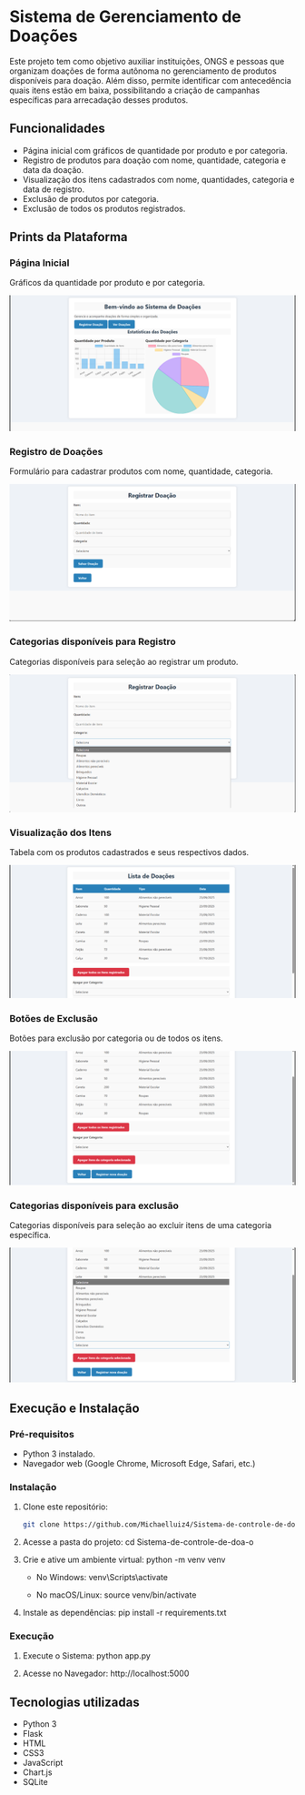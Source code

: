 # Sistema de Gerenciamento de Doações

Este projeto tem como objetivo auxiliar instituições, ONGS e pessoas que
organizam doações de forma autônoma no gerenciamento de produtos
disponíveis para doação. Além disso, permite identificar com antecedência quais
itens estão em baixa, possibilitando a criação de
campanhas específicas para arrecadação desses produtos.

## Funcionalidades
- Página inicial com gráficos de quantidade por produto e por categoria.
- Registro de produtos para doação com nome, quantidade, categoria e data da 
doação.
- Visualização dos itens cadastrados com nome, quantidades, categoria e data de
registro.
- Exclusão de produtos por categoria.
- Exclusão de todos os produtos registrados.

## Prints da Plataforma

### Página Inicial
Gráficos da quantidade por produto e por categoria.

![Página Inicial](img/pagina_inicial.png)

### Registro de Doações
Formulário para cadastrar produtos com nome, quantidade, categoria.

![Registro de Doações](img/registrar_doacao.png)

### Categorias disponíveis para Registro
Categorias disponíveis para seleção ao registrar um produto.

![Categorias disponíveis para Registro](img/categorias_para_registro.png)

### Visualização dos Itens
Tabela com os produtos cadastrados e seus respectivos dados.

![Visualização dos Itens](img/doacoes_registradas.png)

### Botões de Exclusão
Botões para exclusão por categoria ou de todos os itens.

![Botões de Exclusão](img/botoes_de_exclusao.png)

### Categorias disponíveis para exclusão
Categorias disponíveis para seleção ao excluir itens de uma categoria específica.

![Categoria disponíveis para exclusão](img/categorias_de_exclusao.png)

## Execução e Instalação

### Pré-requisitos

- Python 3 instalado.
- Navegador web (Google Chrome, Microsoft Edge, Safari, etc.)

### Instalação

1. Clone este repositório:
    ```bash
    git clone https://github.com/Michaelluiz4/Sistema-de-controle-de-doa-o.git
    ```

2. Acesse a pasta do projeto:
cd Sistema-de-controle-de-doa-o

3. Crie e ative um ambiente virtual:
python -m venv venv
    - No Windows:
    venv\Scripts\activate

    - No macOS/Linux:
    source venv/bin/activate

4. Instale as dependências:
pip install -r requirements.txt

### Execução

1. Execute o Sistema:
python app.py

2. Acesse no Navegador:
http://localhost:5000

## Tecnologias utilizadas
- Python 3
- Flask
- HTML
- CSS3
- JavaScript
- Chart.js
- SQLite
